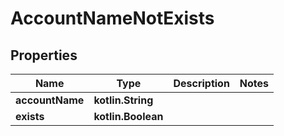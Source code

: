 
# AccountNameNotExists

## Properties
Name | Type | Description | Notes
------------ | ------------- | ------------- | -------------
**accountName** | **kotlin.String** |  | 
**exists** | **kotlin.Boolean** |  | 



